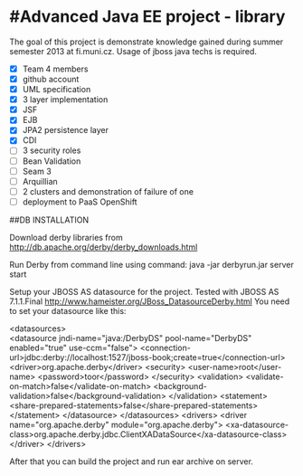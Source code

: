 #Advanced Java EE project - library
==================================
The goal of this project is demonstrate knowledge gained during summer semester 2013 at fi.muni.cz. Usage of jboss java techs is required.

- [x] Team 4 members
- [x] github account
- [x] UML specification
- [x] 3 layer implementation
- [x] JSF
- [x] EJB
- [x] JPA2 persistence layer
- [x] CDI
- [ ] 3 security roles
- [ ] Bean Validation
- [ ] Seam 3
- [ ] Arquillian
- [ ] 2 clusters and demonstration of failure of one
- [ ] deployment to PaaS OpenShift

##DB INSTALLATION

Download derby libraries from http://db.apache.org/derby/derby_downloads.html

Run Derby from command line using command:
java -jar derbyrun.jar server start

Setup your JBOSS AS datasource for the project. Tested with JBOSS AS 7.1.1.Final
http://www.hameister.org/JBoss_DatasourceDerby.html
You need to set your datasource like this:

&lt;datasources&gt;<br />
  &lt;datasource jndi-name="java:/DerbyDS" pool-name="DerbyDS" enabled="true" use-ccm="false"&gt;
    &lt;connection-url&gt;jdbc:derby://localhost:1527/jboss-book;create=true&lt;/connection-url&gt;
    &lt;driver&gt;org.apache.derby&lt;/driver&gt;
    &lt;security&gt;
      &lt;user-name&gt;root&lt;/user-name&gt;
      &lt;password&gt;toor&lt;/password&gt;
    &lt;/security&gt;
    &lt;validation&gt;
      &lt;validate-on-match&gt;false&lt;/validate-on-match&gt;
      &lt;background-validation&gt;false&lt;/background-validation&gt;
    &lt;/validation&gt;
    &lt;statement&gt;
      &lt;share-prepared-statements&gt;false&lt;/share-prepared-statements&gt;
    &lt;/statement&gt;
  &lt;/datasource&gt;
&lt;/datasources&gt;
&lt;drivers&gt;
 &lt;driver name="org.apache.derby" module="org.apache.derby"&gt;
   &lt;xa-datasource-class&gt;org.apache.derby.jdbc.ClientXADataSource&lt;/xa-datasource-class&gt;
 &lt;/driver&gt;
&lt;/drivers&gt;

After that you can build the project and run ear archive on server.

